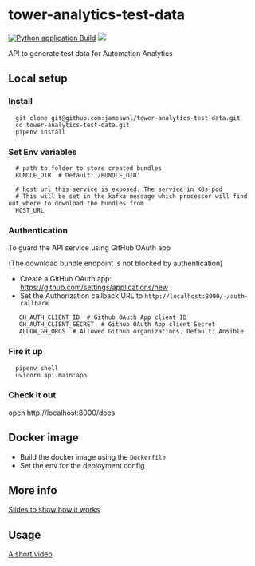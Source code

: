 # tower-analytics-test-data

[![Python application Build](https://github.com/jameswnl/tower-analytics-test-data/workflows/Python%20application/badge.svg)](https://github.com/jameswnl/tower-analytics-test-data/actions) <img src='https://codecov.io/gh/jameswnl/tower-analytics-test-data/branch/master/graph/badge.svg'>

API to generate test data for Automation Analytics

## Local setup

### Install
```
  git clone git@github.com:jameswnl/tower-analytics-test-data.git
  cd tower-analytics-test-data.git
  pipenv install
```

### Set Env variables
```
  # path to folder to store created bundles
  BUNDLE_DIR  # Default: /BUNDLE_DIR'
  
  # host url this service is exposed. The service in K8s pod
  # This will be set in the kafka message which processor will find out where to download the bundles from
  HOST_URL
```

###  Authentication
To guard the API service using GitHub OAuth app

(The download bundle endpoint is not blocked by authentication)

* Create a GitHub OAuth app: https://github.com/settings/applications/new
* Set the Authorization callback URL to `http://localhost:8000/-/auth-callback`

```
   GH_AUTH_CLIENT_ID  # Github OAuth App client ID  
   GH_AUTH_CLIENT_SECRET  # Github OAuth App client Secret
   ALLOW_GH_ORGS  # Allowed Github organizations. Default: Ansible
```

### Fire it up
```
  pipenv shell
  uvicorn api.main:app
```

### Check it out

open http://localhost:8000/docs


## Docker image

* Build the docker image using the `Dockerfile`
* Set the env for the deployment config

## More info

[Slides to show how it works](https://docs.google.com/presentation/d/e/2PACX-1vRbZGO6bYpk2Q090atWifaS8UjhcuCaiPkT7wZ4TZDKYZlRzsI1uNBvk0wnZXrFeMqB2dkB-6AtHJWt/pub?start=true&loop=false&delayms=3000)

## Usage

[A short video](https://drive.google.com/open?id=1uPvabDyGcbTqDLdlDbf_Dq9GEdWXgIcG)




